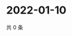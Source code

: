 # 2022-01-10

共 0 条

<!-- BEGIN WEIBO -->
<!-- 最后更新时间 Mon Jan 10 2022 16:00:50 GMT+0800 (China Standard Time) -->

<!-- END WEIBO -->
